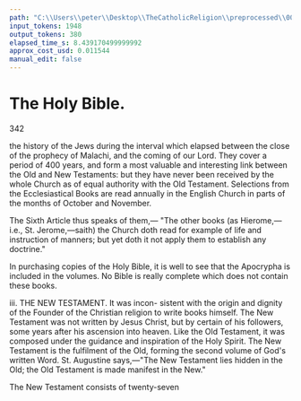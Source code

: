 ```yaml
---
path: "C:\\Users\\peter\\Desktop\\TheCatholicReligion\\preprocessed\\00361.jpg"
input_tokens: 1948
output_tokens: 380
elapsed_time_s: 8.439170499999992
approx_cost_usd: 0.011544
manual_edit: false
---
```

# The Holy Bible.

342

the history of the Jews during the interval which
elapsed between the close of the prophecy of
Malachi, and the coming of our Lord. They
cover a period of 400 years, and form a most
valuable and interesting link between the Old
and New Testaments: but they have never
been received by the whole Church as of equal
authority with the Old Testament. Selections
from the Ecclesiastical Books are read annually
in the English Church in parts of the months
of October and November.

The Sixth Article thus speaks of them,—
"The other books (as Hierome,—i.e., St.
Jerome,—saith) the Church doth read for
example of life and instruction of manners;
but yet doth it not apply them to establish
any doctrine."

In purchasing copies of the Holy Bible, it is
well to see that the Apocrypha is included in
the volumes. No Bible is really complete which
does not contain these books.

iii. THE NEW TESTAMENT. It was incon-
sistent with the origin and dignity of the
Founder of the Christian religion to write books
himself. The New Testament was not written
by Jesus Christ, but by certain of his followers,
some years after his ascension into heaven.
Like the Old Testament, it was composed under
the guidance and inspiration of the Holy Spirit.
The New Testament is the fulfilment of the
Old, forming the second volume of God's
written Word. St. Augustine says,—"The
New Testament lies hidden in the Old; the
Old Testament is made manifest in the New."

The New Testament consists of twenty-seven